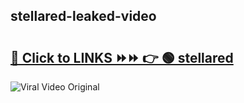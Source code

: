 
 ## stellared-leaked-video 

# <h2><a href="https://clipsfans.com/stellared&ref=git">🔗 Click to LINKS ⏩⏩ 👉 🟢 stellared </a></h2>

<a href="https://clipsfans.com/stellared&ref=git" rel="nofollow" data-target="animated-image.originalLink"><img src="https://i.ibb.co.com/xMMVF88/686577567.gif" alt="Viral Video Original" style="max-width: 100%; display: inline-block;" data-target="animated-image.originalImage"></a>
